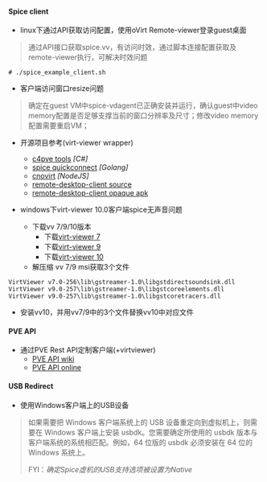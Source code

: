 #### Spice client
* linux下通过API获取访问配置，使用oVirt Remote-viewer登录guest桌面
> 通过API接口获取spice.vv，有访问时效，通过脚本连接配置获取及remote-viewer执行，可解决时效问题
```
# ./spice_example_client.sh
```

* 客户端访问窗口resize问题
> 确定在guest VM中spice-vdagent已正确安装并运行，确认guest中video memory配置是否足够支撑当前的窗口分辨率及尺寸；修改video memory配置需要重启VM；

* 开源项目参考(virt-viewer wrapper)
  * [c4pve tools](https://www.cv4pve-tools.com/)    *[C#]*
  * [spice quickconnect](https://github.com/Elbandi/proxmox-spice-quickconnect)    *[Golang]*
  * [cnovirt](https://github.com/cnovirt/opencc-ovirt-pro-win)    *[NodeJS]*
  * [remote-desktop-client source](https://github.com/iiordanov/remote-desktop-clients)
  * [remote-desktop-client opaque apk](https://napkforpc.com/apk/com.undatech.opaque/)

* windows下virt-viewer 10.0客户端spice无声音问题
  * 下载vv 7/9/10版本
    * 下载[virt-viewer 7](https://virt-manager.org/download/sources/virt-viewer/virt-viewer-x64-7.0.msi)
    * 下载[virt-viewer 9](https://releases.pagure.org/virt-viewer/virt-viewer-x64-9.0-1.1.msi)
    * 下载[virt-viewer 10](https://virt-manager.org/download/)
  * 解压缩 vv 7/9 msi获取3个文件
```
VirtViewer v7.0-256\lib\gstreamer-1.0\libgstdirectsoundsink.dll
VirtViewer v9.0-257\lib\gstreamer-1.0\libgstcoreelements.dll
VirtViewer v9.0-257\lib\gstreamer-1.0\libgstcoretracers.dll
```
  * 安装vv10，并用vv7/9中的3个文件替换vv10中对应文件

#### PVE API
* 通过PVE Rest API定制客户端(+virtviewer)
  * [PVE API wiki](https://pve.proxmox.com/wiki/Proxmox_VE_API)
  * [PVE API online](https://pve.proxmox.com/pve-docs/api-viewer/#/nodes/{node}/qemu/{vmid}/spiceproxy)

#### USB Redirect
* 使用Windows客户端上的USB设备
> 如果需要把 Windows 客户端系统上的 USB 设备重定向到虚拟机上，则需要在 Windows 客户端上安装 usbdk。您需要确定所使用的 usbdk 版本与客户端系统的系统相匹配。例如，64 位版的 usbdk 必须安装在 64 位的 Windows 系统上。
>
> FYI：*确定Spice虚机的USB支持选项被设置为Native*

